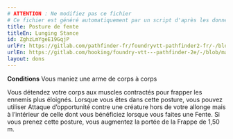 ```yaml
---
# ATTENTION : Ne modifiez pas ce fichier
# Ce fichier est généré automatiquement par un script d'après les données du module Foundry VTT officiel et de sa traduction
title: Posture de fente
titleEn: Lunging Stance
id: ZghzLmYgeE19GqjP
urlFr: https://gitlab.com/pathfinder-fr/foundryvtt-pathfinder2-fr/-/blob/master/data/feats/ZghzLmYgeE19GqjP.htm
urlEn: https://gitlab.com/hooking/foundry-vtt---pathfinder-2e/-/blob/master/packs/data/feats.db/lunging-stance.json
layout: dons
---
```

**Conditions** Vous maniez une arme de corps à corps

Vous détendez votre corps aux muscles contractés pour frapper les ennemis plus éloignés. Lorsque vous êtes dans cette posture, vous pouvez utiliser Attaque d’opportunité contre une créature hors de votre allonge mais à l’intérieur de celle dont vous bénéficiez lorsque vous faites une Fente. Si vous prenez cette posture, vous augmentez la portée de la Frappe de 1,50 m.
